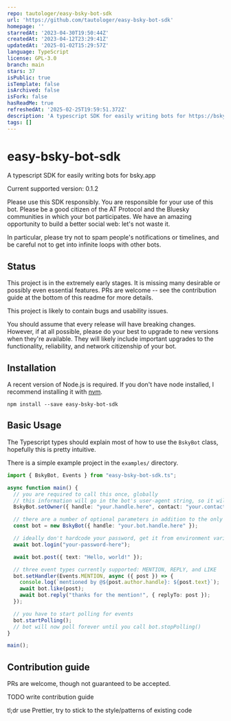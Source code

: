 ```yaml
---
repo: tautologer/easy-bsky-bot-sdk
url: 'https://github.com/tautologer/easy-bsky-bot-sdk'
homepage: ''
starredAt: '2023-04-30T19:50:44Z'
createdAt: '2023-04-12T23:29:41Z'
updatedAt: '2025-01-02T15:29:57Z'
language: TypeScript
license: GPL-3.0
branch: main
stars: 37
isPublic: true
isTemplate: false
isArchived: false
isFork: false
hasReadMe: true
refreshedAt: '2025-02-25T19:59:51.372Z'
description: 'A typescript SDK for easily writing bots for https://bsky.app'
tags: []
---
```


# easy-bsky-bot-sdk

A typescript SDK for easily writing bots for bsky.app

Current supported version: 0.1.2

Please use this SDK responsibly.
You are responsible for your use of this bot.
Please be a good citizen of the AT Protocol and the Bluesky communities in which your bot participates.
We have an amazing opportunity to build a better social web: let's not waste it.

In particular, please try not to spam people's notifications or timelines, and be careful not to get into infinite loops with other bots.

## Status

This project is in the extremely early stages. It is missing many desirable or possibly even essential features. PRs are welcome -- see the contribution guide at the bottom of this readme for more details.

This project is likely to contain bugs and usability issues.

You should assume that every release will have breaking changes. However, if at all possible, please do your best to upgrade to new versions when they're available. They will likely include important upgrades to the functionality, reliability, and network citizenship of your bot.

## Installation

A recent version of Node.js is required. If you don't have node installed, I recommend installing it with [nvm](https://github.com/nvm-sh/nvm).

`npm install --save easy-bsky-bot-sdk`

<!--
### Easy mode

Read (TODO_script_path_goes_here) and confirm that it is trustworthy and does what it says it does. Then either download and execute it, or copy and paste the following into your terminal:

```
wget # TODO
```
-->

## Basic Usage

The Typescript types should explain most of how to use the `BskyBot` class, hopefully this is pretty intuitive.

There is a simple example project in the `examples/` directory.

```typescript
import { BskyBot, Events } from "easy-bsky-bot-sdk.ts";

async function main() {
  // you are required to call this once, globally
  // this information will go in the bot's user-agent string, so it will be visible to the server you connect to but no one else
  BskyBot.setOwner({ handle: "your.handle.here", contact: "your.contact@info.here" });

  // there are a number of optional parameters in addition to the only required parameter, your bot's handle
  const bot = new BskyBot({ handle: "your.bot.handle.here" });

  // ideally don't hardcode your password, get it from environment variables or similar
  await bot.login("your-password-here");

  await bot.post({ text: "Hello, world!" });

  // three event types currently supported: MENTION, REPLY, and LIKE
  bot.setHandler(Events.MENTION, async ({ post }) => {
    console.log(`mentioned by @${post.author.handle}: ${post.text}`);
    await bot.like(post);
    await bot.reply("thanks for the mention!", { replyTo: post });
  });

  // you have to start polling for events
  bot.startPolling();
  // bot will now poll forever until you call bot.stopPolling()
}

main();
```

## Contribution guide

PRs are welcome, though not guaranteed to be accepted.

TODO write contribution guide

tl;dr use Prettier, try to stick to the style/patterns of existing code
